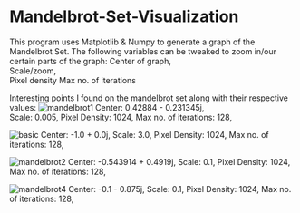 # Mandelbrot-Set-Visualization
This program uses Matplotlib &amp; Numpy to generate a graph of the Mandelbrot Set. 
The following variables can be tweaked to zoom in/our certain parts of the graph: 
  Center of graph,  
  Scale/zoom,  
  Pixel density
  Max no. of iterations



Interesting points I found on the mandelbrot set along with their respective values:
![mandelbrot1](https://github.com/gauravd12345/Mandelbrot-Set-Visualization/assets/55636921/86072471-fe0d-4298-94ea-8a677355abad)
Center: 0.42884 - 0.231345j,  
Scale: 0.005, 
Pixel Density: 1024, 
Max no. of iterations: 128, 




![basic](https://github.com/gauravd12345/Mandelbrot-Set-Visualization/assets/55636921/b79d8b87-6745-4cd0-8f48-5b32429113f6)
Center: -1.0 + 0.0j, 
Scale: 3.0, 
Pixel Density: 1024, 
Max no. of iterations: 128, 



![mandelbrot2](https://github.com/gauravd12345/Mandelbrot-Set-Visualization/assets/55636921/29a34799-0f57-43ff-84db-5110fbc9775f)
Center: -0.543914 + 0.4919j, 
Scale: 0.1, 
Pixel Density: 1024, 
Max no. of iterations: 128, 

![mandelbrot4](https://github.com/gauravd12345/Mandelbrot-Set-Visualization/assets/55636921/e277ad7c-524e-4b0c-b0e9-ac045c4bc88d)
Center: -0.1 - 0.875j, 
Scale: 0.1, 
Pixel Density: 1024, 
Max no. of iterations: 128, 
